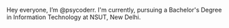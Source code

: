 Hey everyone, I’m @psycoderr. I'm currently, pursuing a Bachelor's Degree in Information Technology at NSUT, New Delhi. 




<!---
psycoderr/psycoderr is a ✨ special ✨ repository because its `README.md` (this file) appears on your GitHub profile.
You can click the Preview link to take a look at your changes.
--->
